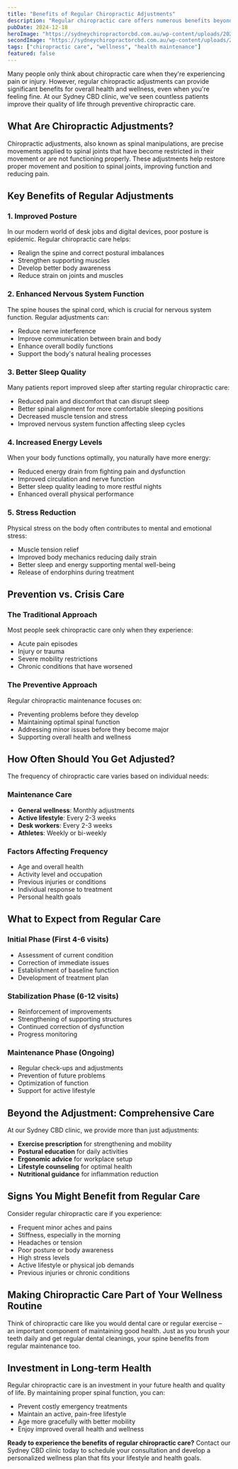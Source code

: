 ```yaml
---
title: "Benefits of Regular Chiropractic Adjustments"
description: "Regular chiropractic care offers numerous benefits beyond pain relief, including improved posture, better sleep, and enhanced overall wellness."
pubDate: 2024-12-18
heroImage: "https://sydneychiropractorcbd.com.au/wp-content/uploads/2024/12/The-Main-Reasons-for-Lower-Back-Pain-1024x1024.jpg"
secondImage: "https://sydneychiropractorcbd.com.au/wp-content/uploads/2024/12/The-Main-Reasons-for-Lower-Back-Pain-1024x1024.jpg"
tags: ["chiropractic care", "wellness", "health maintenance"]
featured: false
---
```


Many people only think about chiropractic care when they're experiencing pain or injury. However, regular chiropractic adjustments can provide significant benefits for overall health and wellness, even when you're feeling fine. At our Sydney CBD clinic, we've seen countless patients improve their quality of life through preventive chiropractic care.

## What Are Chiropractic Adjustments?

Chiropractic adjustments, also known as spinal manipulations, are precise movements applied to spinal joints that have become restricted in their movement or are not functioning properly. These adjustments help restore proper movement and position to spinal joints, improving function and reducing pain.

## Key Benefits of Regular Adjustments

### 1. Improved Posture

In our modern world of desk jobs and digital devices, poor posture is epidemic. Regular chiropractic care helps:

- Realign the spine and correct postural imbalances
- Strengthen supporting muscles
- Develop better body awareness
- Reduce strain on joints and muscles

### 2. Enhanced Nervous System Function

The spine houses the spinal cord, which is crucial for nervous system function. Regular adjustments can:

- Reduce nerve interference
- Improve communication between brain and body
- Enhance overall bodily functions
- Support the body's natural healing processes

### 3. Better Sleep Quality

Many patients report improved sleep after starting regular chiropractic care:

- Reduced pain and discomfort that can disrupt sleep
- Better spinal alignment for more comfortable sleeping positions
- Decreased muscle tension and stress
- Improved nervous system function affecting sleep cycles

### 4. Increased Energy Levels

When your body functions optimally, you naturally have more energy:

- Reduced energy drain from fighting pain and dysfunction
- Improved circulation and nerve function
- Better sleep quality leading to more restful nights
- Enhanced overall physical performance

### 5. Stress Reduction

Physical stress on the body often contributes to mental and emotional stress:

- Muscle tension relief
- Improved body mechanics reducing daily strain
- Better sleep and energy supporting mental well-being
- Release of endorphins during treatment

## Prevention vs. Crisis Care

### The Traditional Approach

Most people seek chiropractic care only when they experience:
- Acute pain episodes
- Injury or trauma
- Severe mobility restrictions
- Chronic conditions that have worsened

### The Preventive Approach

Regular chiropractic maintenance focuses on:
- Preventing problems before they develop
- Maintaining optimal spinal function
- Addressing minor issues before they become major
- Supporting overall health and wellness

## How Often Should You Get Adjusted?

The frequency of chiropractic care varies based on individual needs:

### Maintenance Care
- **General wellness**: Monthly adjustments
- **Active lifestyle**: Every 2-3 weeks
- **Desk workers**: Every 2-3 weeks
- **Athletes**: Weekly or bi-weekly

### Factors Affecting Frequency
- Age and overall health
- Activity level and occupation
- Previous injuries or conditions
- Individual response to treatment
- Personal health goals

## What to Expect from Regular Care

### Initial Phase (First 4-6 visits)
- Assessment of current condition
- Correction of immediate issues
- Establishment of baseline function
- Development of treatment plan

### Stabilization Phase (6-12 visits)
- Reinforcement of improvements
- Strengthening of supporting structures
- Continued correction of dysfunction
- Progress monitoring

### Maintenance Phase (Ongoing)
- Regular check-ups and adjustments
- Prevention of future problems
- Optimization of function
- Support for active lifestyle

## Beyond the Adjustment: Comprehensive Care

At our Sydney CBD clinic, we provide more than just adjustments:

- **Exercise prescription** for strengthening and mobility
- **Postural education** for daily activities
- **Ergonomic advice** for workplace setup
- **Lifestyle counseling** for optimal health
- **Nutritional guidance** for inflammation reduction

## Signs You Might Benefit from Regular Care

Consider regular chiropractic care if you experience:

- Frequent minor aches and pains
- Stiffness, especially in the morning
- Headaches or tension
- Poor posture or body awareness
- High stress levels
- Active lifestyle or physical job demands
- Previous injuries or chronic conditions

## Making Chiropractic Care Part of Your Wellness Routine

Think of chiropractic care like you would dental care or regular exercise – an important component of maintaining good health. Just as you brush your teeth daily and get regular dental cleanings, your spine benefits from regular maintenance too.

## Investment in Long-term Health

Regular chiropractic care is an investment in your future health and quality of life. By maintaining proper spinal function, you can:

- Prevent costly emergency treatments
- Maintain an active, pain-free lifestyle
- Age more gracefully with better mobility
- Enjoy improved overall health and wellness

**Ready to experience the benefits of regular chiropractic care?** Contact our Sydney CBD clinic today to schedule your consultation and develop a personalized wellness plan that fits your lifestyle and health goals. 